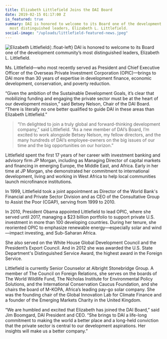 ```yaml
---
title: Elizabeth Littlefield Joins the DAI Board
date: 2019-02-15 01:17:00 Z
is_featured: true
summary: DAI is honored to welcome to its Board one of the development community’s
  most distinguished leaders, Elizabeth L. Littlefield.
social-image: "/uploads/littlefield-featured-news.jpeg"
---
```


![Elizabeth Littlefield](/uploads/littlefield-featured-news.jpg){:.float-left} DAI is honored to welcome to its Board one of the development community’s most distinguished leaders, Elizabeth L. Littlefield. 

Ms. Littlefield—who most recently served as President and Chief Executive Officer of the Overseas Private Investment Corporation (OPIC)—brings to DAI more than 30 years of expertise in development finance, economic development, conservation, and poverty reduction. 

“Given the ambition of the Sustainable Development Goals, it’s clear that mobilizing funding and engaging the private sector must be at the heart of our development mission,” said Betsey Nelson, Chair of the DAI Board. “There is literally no one better qualified to guide DAI in these areas than Elizabeth Littlefield.”

<!--more-->

> “I’m delighted to join a truly global and forward-thinking development company,” said Littlefield. “As a new member of DAI’s Board, I’m excited to work alongside Betsey Nelson, my fellow directors, and the many hundreds of DAI’s employee-owners on the big issues of our time and the big opportunities on our horizon.” 

Littlefield spent the first 17 years of her career with investment banking and advisory firm JP Morgan, including as Managing Director of capital markets and financing in emerging Europe, the Middle East, and Africa. Early in her time at JP Morgan, she demonstrated her commitment to international development, living and working in West Africa to help local communities launch microfinance institutions.

In 1999, Littlefield took a joint appointment as Director of the World Bank's Financial and Private Sector Division and as CEO of the Consultative Group to Assist the Poor (CGAP), serving from 1999 to 2010.

In 2010, President Obama appointed Littlefield to lead OPIC, where she served until 2017, managing a $23 billion portfolio to support private U.S. investment in more than 100 developing countries. During her tenure, she reoriented OPIC to emphasize renewable energy—especially solar and wind—impact investing, and Sub-Saharan Africa.

She also served on the White House Global Development Council and the President’s Export Council. And in 2012 she was awarded the U.S. State Department's Distinguished Service Award, the highest award in the Foreign Service. 

Littlefield is currently Senior Counselor at Albright Stonebridge Group. A member of The Council on Foreign Relations, she serves on the boards of The World Wildlife Fund, The Nicholas Institute for Environmental Policy Solutions, and the International Conservation Caucus Foundation, and she chairs the board of M-KOPA, Africa’s leading pay-go solar company. She was the founding chair of the Global Innovation Lab for Climate Finance and a founder of the Emerging Markets Charity in the United Kingdom.

“We are humbled and excited that Elizabeth has joined the DAI Board,” said Jim Boomgard, DAI President and CEO. “She brings to DAI a life-long commitment to making the world a better place and a long-held conviction that the private sector is central to our development aspirations. Her insights will make us a better company.”  
